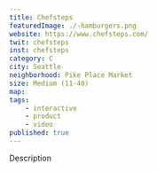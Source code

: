 ```yaml
---
title: Chefsteps
featuredImage: ./-hamburgers.png
website: https://www.chefsteps.com/
twit: chefsteps
inst: chefsteps
category: C
city: Seattle
neighborhood: Pike Place Market
size: Medium (11-40)
map: 
tags:
    - interactive
    - product
    - video
published: true
---
```


Description